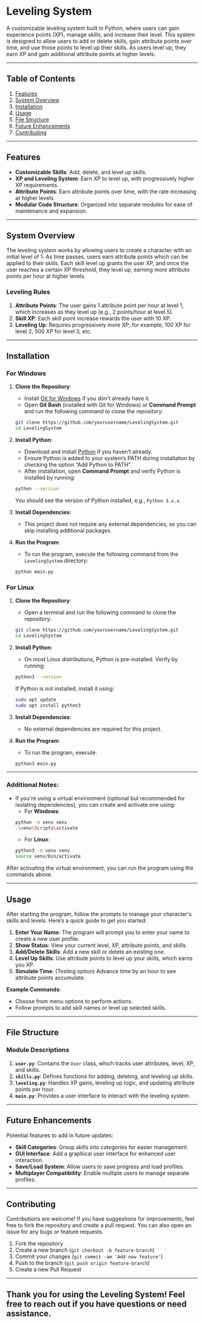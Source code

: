 # Leveling System

A customizable leveling system built in Python, where users can gain experience points (XP), manage skills, and increase their level. This system is designed to allow users to add or delete skills, gain attribute points over time, and use those points to level up their skills. As users level up, they earn XP and gain additional attribute points at higher levels.

---

## Table of Contents
1. [Features](#features)
2. [System Overview](#system-overview)
3. [Installation](#installation)
4. [Usage](#usage)
5. [File Structure](#file-structure)
6. [Future Enhancements](#future-enhancements)
7. [Contributing](#contributing)

---

## Features

- **Customizable Skills**: Add, delete, and level up skills.
- **XP and Leveling System**: Earn XP to level up, with progressively higher XP requirements.
- **Attribute Points**: Earn attribute points over time, with the rate increasing at higher levels.
- **Modular Code Structure**: Organized into separate modules for ease of maintenance and expansion.

---

## System Overview

The leveling system works by allowing users to create a character with an initial level of 1. As time passes, users earn attribute points which can be applied to their skills. Each skill level up grants the user XP, and once the user reaches a certain XP threshold, they level up, earning more attribute points per hour at higher levels.

### Leveling Rules
1. **Attribute Points**: The user gains 1 attribute point per hour at level 1, which increases as they level up (e.g., 2 points/hour at level 5).
2. **Skill XP**: Each skill point increase rewards the user with 10 XP.
3. **Leveling Up**: Requires progressively more XP; for example, 100 XP for level 2, 500 XP for level 3, etc.

---

## Installation

### For Windows

1. **Clone the Repository**:
    - Install [Git for Windows](https://git-scm.com/download/win) if you don’t already have it.
    - Open **Git Bash** (installed with Git for Windows) or **Command Prompt** and run the following command to clone the repository:
    ```bash
    git clone https://github.com/yourusername/LevelingSystem.git
    cd LevelingSystem
    ```

2. **Install Python**:
    - Download and install [Python](https://www.python.org/downloads/) if you haven’t already.
    - Ensure Python is added to your system’s PATH during installation by checking the option “Add Python to PATH”.
    - After installation, open **Command Prompt** and verify Python is installed by running:
    ```bash
    python --version
    ```
    You should see the version of Python installed, e.g., `Python 3.x.x`.

3. **Install Dependencies**:
    - This project does not require any external dependencies, so you can skip installing additional packages.

4. **Run the Program**:
    - To run the program, execute the following command from the `LevelingSystem` directory:
    ```bash
    python main.py
    ```

### For Linux

1. **Clone the Repository**:
    - Open a terminal and run the following command to clone the repository:
    ```bash
    git clone https://github.com/yourusername/LevelingSystem.git
    cd LevelingSystem
    ```

2. **Install Python**:
    - On most Linux distributions, Python is pre-installed. Verify by running:
    ```bash
    python3 --version
    ```
    If Python is not installed, install it using:
    ```bash
    sudo apt update
    sudo apt install python3
    ```

3. **Install Dependencies**:
    - No external dependencies are required for this project.

4. **Run the Program**:
    - To run the program, execute:
    ```bash
    python3 main.py
    ```

---

### Additional Notes:
- If you're using a virtual environment (optional but recommended for isolating dependencies), you can create and activate one using:
    - For **Windows**:
    ```bash
    python -m venv venv
    .\venv\Scripts\activate
    ```
    - For **Linux**:
    ```bash
    python3 -m venv venv
    source venv/bin/activate
    ```

After activating the virtual environment, you can run the program using the commands above.


---

## Usage

After starting the program, follow the prompts to manage your character's skills and levels. Here’s a quick guide to get you started:

1. **Enter Your Name**: The program will prompt you to enter your name to create a new user profile.
2. **Show Status**: View your current level, XP, attribute points, and skills.
3. **Add/Delete Skills**: Add a new skill or delete an existing one.
4. **Level Up Skills**: Use attribute points to level up your skills, which earns you XP.
5. **Simulate Time**: (Testing option) Advance time by an hour to see attribute points accumulate.

**Example Commands**:
- Choose from menu options to perform actions.
- Follow prompts to add skill names or level up selected skills.

---

## File Structure


### Module Descriptions

1. **`user.py`**: Contains the `User` class, which tracks user attributes, level, XP, and skills.
2. **`skills.py`**: Defines functions for adding, deleting, and leveling up skills.
3. **`leveling.py`**: Handles XP gains, leveling up logic, and updating attribute points per hour.
4. **`main.py`**: Provides a user interface to interact with the leveling system.

---

## Future Enhancements

Potential features to add in future updates:
- **Skill Categories**: Group skills into categories for easier management.
- **GUI Interface**: Add a graphical user interface for enhanced user interaction.
- **Save/Load System**: Allow users to save progress and load profiles.
- **Multiplayer Compatibility**: Enable multiple users to manage separate profiles.

---

## Contributing

Contributions are welcome! If you have suggestions for improvements, feel free to fork the repository and create a pull request. You can also open an issue for any bugs or feature requests.

1. Fork the repository
2. Create a new branch (`git checkout -b feature-branch`)
3. Commit your changes (`git commit -am 'Add new feature'`)
4. Push to the branch (`git push origin feature-branch`)
5. Create a new Pull Request

---
## Thank you for using the Leveling System! Feel free to reach out if you have questions or need assistance.
